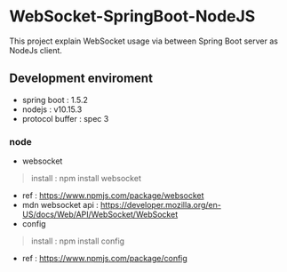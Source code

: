 # WebSocket-SpringBoot-NodeJS
This project explain WebSocket usage via between Spring Boot server as NodeJs client. 

## Development enviroment
* spring boot : 1.5.2
* nodejs : v10.15.3
* protocol buffer : spec 3

### node
* websocket
> install : npm install websocket
  * ref : https://www.npmjs.com/package/websocket
  * mdn websocket api : https://developer.mozilla.org/en-US/docs/Web/API/WebSocket/WebSocket
* config
> install : npm install config
  * ref : https://www.npmjs.com/package/config
